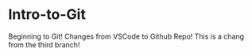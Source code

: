# Intro-to-Git
Beginning to Git! Changes from VSCode to Github Repo!
This is a chang from the third branch!